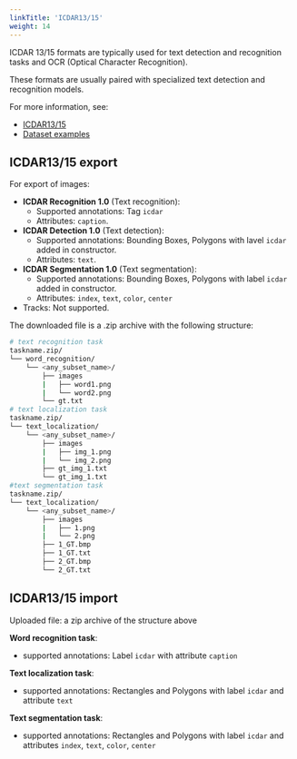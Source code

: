 ```yaml
---
linkTitle: 'ICDAR13/15'
weight: 14
---
```


ICDAR 13/15 formats are typically used for text detection and recognition tasks
and OCR (Optical Character Recognition).

These formats are usually paired with specialized text detection and recognition models.

For more information, see:

- [ICDAR13/15](https://rrc.cvc.uab.es/?ch=2)
- [Dataset examples](https://github.com/cvat-ai/datumaro/tree/v0.3/tests/assets/icdar_dataset)

## ICDAR13/15 export

For export of images:

- **ICDAR Recognition 1.0** (Text recognition):
  - Supported annotations: Tag `icdar`
  - Attributes: `caption`.
- **ICDAR Detection 1.0** (Text detection):
  - Supported annotations: Bounding Boxes, Polygons with lavel `icdar`
    added in constructor.
  - Attributes: `text`.
- **ICDAR Segmentation 1.0** (Text segmentation):
  - Supported annotations: Bounding Boxes, Polygons with label `icdar`
    added in constructor.
  - Attributes: `index`, `text`, `color`, `center`
- Tracks: Not supported.

The downloaded file is a .zip archive with the following structure:

```bash
# text recognition task
taskname.zip/
└── word_recognition/
    └── <any_subset_name>/
        ├── images
        |   ├── word1.png
        |   └── word2.png
        └── gt.txt
# text localization task
taskname.zip/
└── text_localization/
    └── <any_subset_name>/
        ├── images
        |   ├── img_1.png
        |   └── img_2.png
        ├── gt_img_1.txt
        └── gt_img_1.txt
#text segmentation task
taskname.zip/
└── text_localization/
    └── <any_subset_name>/
        ├── images
        |   ├── 1.png
        |   └── 2.png
        ├── 1_GT.bmp
        ├── 1_GT.txt
        ├── 2_GT.bmp
        └── 2_GT.txt
```

## ICDAR13/15 import

Uploaded file: a zip archive of the structure above

**Word recognition task**:

- supported annotations: Label `icdar` with attribute `caption`

**Text localization task**:

- supported annotations: Rectangles and Polygons with label `icdar`
  and attribute `text`

**Text segmentation task**:

- supported annotations: Rectangles and Polygons with label `icdar`
  and attributes `index`, `text`, `color`, `center`
